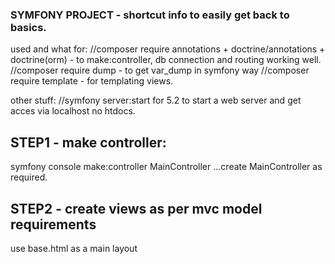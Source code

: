 ### SYMFONY PROJECT - shortcut info to easily get back to basics.

used and what for:
//composer require annotations + doctrine/annotations + doctrine(orm) - to make:controller, db connection and routing working well.
//composer require dump - to get var_dump in symfony way
//composer require template - for templating views.

other stuff:
//symfony server:start for 5.2 to start a web server and get acces via localhost no htdocs.

## STEP1 - make controller:

symfony console make:controller MainController
...create MainController as required.

## STEP2 - create views as per mvc model requirements

use base.html as a main layout
